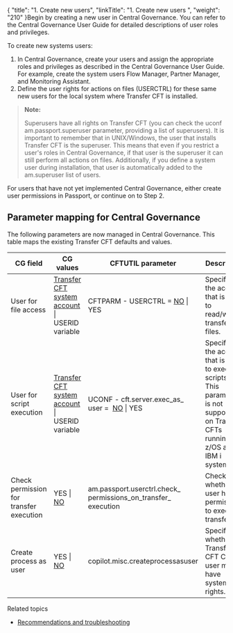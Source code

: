 {
    "title": "1. Create new users",
    "linkTitle": "1. Create new users ",
    "weight": "210"
}Begin by creating a new user in <span class="mc-variable suite_variables.Central_GovernanceName variable">Central Governance</span>. You can refer to the <span class="mc-variable Primary.CG or_UM variable" style="mc-tag-and-class: i;">Central Governance</span> <span class="mc-variable suite_variables.DocTypeUser variable" style="mc-tag-and-class: i;">User Guide</span> for detailed descriptions of user roles and privileges.

To create new systems users:

1.  In <span class="mc-variable Primary.CG or_UM variable">Central Governance</span>, create your users and assign the appropriate roles and privileges as described in the <span class="mc-variable suite_variables.Central_GovernanceName variable">Central Governance</span> <span class="mc-variable suite_variables.DocTypeUser variable">User Guide</span>.  
    For example, create the system users Flow Manager, Partner Manager, and Monitoring Assistant.
2.  Define the user rights for actions on files (USERCTRL) for these same new users for the local system where Transfer CFT is installed.

> **Note:**
>
> Superusers have all rights on Transfer CFT (you can check the uconf am.passport.superuser parameter, providing a list of superusers). It is important to remember that in UNIX/Windows, the user that installs Transfer CFT is the superuser. This means that even if you restrict a user's roles in Central Governance, if that user is the superuser it can still perform all actions on files. Additionally, if you define a system user during installation, that user is automatically added to the am.superuser list of users.

For users that have not yet implemented <span class="mc-variable suite_variables.Central_GovernanceName variable">Central Governance</span>, either create user permissions in Passport, or continue on to Step 2.

## Parameter mapping for <span class="mc-variable suite_variables.Central_GovernanceName variable">Central Governance</span>

The following parameters are now managed in <span class="mc-variable suite_variables.Central_GovernanceName variable">Central Governance</span>. This table maps the existing <span class="mc-variable axway_variables.Component_Long_Name variable">Transfer CFT</span> defaults and values.

<table>
   <thead>
      <tr>
<th class="TableStyle-SynchTableStyle_interop-HeadE-Column1-Header1">CG field         </th>
<th class="TableStyle-SynchTableStyle_interop-HeadE-Column1-Header1">CG values         </th>
<th class="TableStyle-SynchTableStyle_interop-HeadE-Column1-Header1">CFTUTIL parameter         </th>
<th class="TableStyle-SynchTableStyle_interop-HeadD-Column1-Header1">Description         </th>
      </tr>
   </thead>
   <tbody>
      <tr>
         <td>User for file
access         </td>
         <td><u>Transfer CFT system
account</u> | USERID
variable         </td>
         <td>CFTPARM - USERCTRL = <u>NO</u> |
YES         </td>
         <td>Specifies the account that is used to
read/write transferred files.         </td>
      </tr>
      <tr>
         <td>User for
script
execution         </td>
         <td><u>Transfer CFT system
account</u> | USERID
variable         </td>
         <td>UCONF - cft.server.exec_as_
user =  <u>NO</u> | YES         </td>
         <td>Specifies the account that is used to
execute scripts.
This parameter is not supported on
Transfer CFTs running on z/OS and IBM i
systems.         </td>
      </tr>
      <tr>
         <td>Check permission
for transfer
execution         </td>
         <td>YES | <u>NO</u>         </td>
         <td>am.passport.userctrl.check_
permissions_on_transfer_
execution         </td>
         <td>Checks whether the user has
permissions to execute transfers.         </td>
      </tr>
      <tr>
         <td>Create process as user         </td>
         <td>YES | <u>NO</u>         </td>
         <td>copilot.misc.createprocessasuser         </td>
         <td>Specifies whether Transfer CFT Copilot user must have system rights.         </td>
      </tr>
   </tbody>
</table>

Related topics

-   [Recommendations and troubleshooting](../user_rights_tips)
